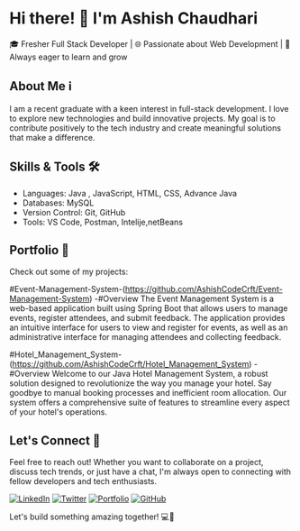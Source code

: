 # Hi there! 👋 I'm Ashish Chaudhari

🎓 Fresher Full Stack Developer | 🌐 Passionate about Web Development | 🚀 Always eager to learn and grow

## About Me ℹ️

I am a recent graduate with a keen interest in full-stack development. I love to explore new technologies and build innovative projects. My goal is to contribute positively to the tech industry and create meaningful solutions that make a difference.

## Skills & Tools 🛠️

- Languages: Java , JavaScript, HTML, CSS, Advance Java
- Databases: MySQL
- Version Control: Git, GitHub
- Tools: VS Code, Postman, Intelije,netBeans

## Portfolio 🌟

Check out some of my projects:

#Event-Management-System-(https://github.com/AshishCodeCrft/Event-Management-System)
-#Overview
The Event Management System is a web-based application built using Spring Boot that allows users to manage events, register attendees, and submit feedback. The application provides an intuitive interface for users to view and register for events, as well as an administrative interface for managing attendees and collecting feedback.

#Hotel_Management_System-(https://github.com/AshishCodeCrft/Hotel_Management_System)
-#Overview
Welcome to our Java Hotel Management System, a robust solution designed to revolutionize the way you manage your hotel. Say goodbye to manual booking processes and inefficient room allocation. Our system offers a comprehensive suite of features to streamline every aspect of your hotel's operations.


## Let's Connect 🤝

Feel free to reach out! Whether you want to collaborate on a project, discuss tech trends, or just have a chat, I'm always open to connecting with fellow developers and tech enthusiasts.

[![LinkedIn](https://img.shields.io/badge/LinkedIn-AshishChaudhari-blue)](https://www.linkedin.com/in/your-linkedin-profile/)
[![Twitter](https://img.shields.io/badge/Twitter-ashishcodes-green)](https://twitter.com/your-twitter-profile)
[![Portfolio](https://img.shields.io/badge/Portfolio-ashishcodes.com-orange)](https://www.ashishcodes.com)
[![GitHub](https://img.shields.io/badge/GitHub-ashishcodes-black)](https://github.com/ashishcodes)

Let's build something amazing together! 💻🚀
